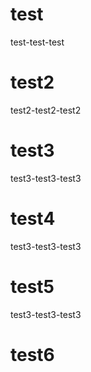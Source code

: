# test
  test-test-test

# test2
  test2-test2-test2

# test3
  test3-test3-test3

# test4
  test3-test3-test3
  
  # test5
  test3-test3-test3
  
  # test6
